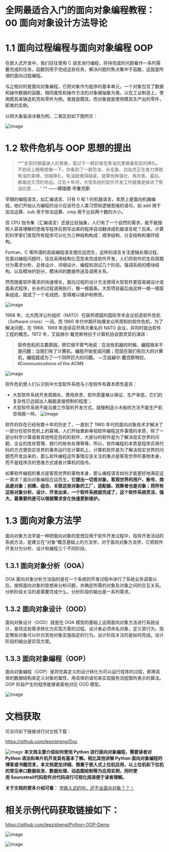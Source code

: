 # 全网最适合入门的面向对象编程教程：00 面向对象设计方法导论

# 1.1 面向过程编程与面向对象编程 OOP

在嵌入式开发中，我们往往使用 C 语言进行编程，将待完成的问题看作一系列需要完成的任务，函数则用于完成这些任务，解决问题的焦点集中于函数，这就是所谓的面向过程编程。

与之相对的是面向对象编程，它把对象作为程序的基本单元，一个对象包含了数据和操作数据的函数，相同属性和操作方法的对象被抽象为类。以在工业制造上，使用模具来铸造机壳和零件为例，类就是模具，而对象就是使用模具生产出的零件，即类的实例。

以把大象装进冰箱为例，二者区别如下图所示：

![image](https://img2024.cnblogs.com/blog/2591203/202406/2591203-20240624003440910-18477481.png)


# 1.2 软件危机与 OOP 思想的提出

> **“史前时期最骇人的景象，莫过于一群巨兽在焦油坑里做垂死前的挣扎。不妨闭上眼睛想像一下，你看到了一群恐龙、长毛象、剑齿虎正在奋力挣脱焦油的束缚，但越挣扎，焦油就缠得越紧，就算他再强壮、再厉害，最后，都难逃灭顶的命运。过去十年间，大型系统的软件开发工作就像是掉进了焦油坑里…… ” **
> **——佛瑞德·布鲁克斯**

早期的编程语言，如汇编语言、只有 0 和 1 的机器语言，本质上是面向机器编程。他们开始认为编程的设计应该符合人类习惯和逻辑思维的语句，如 add 用于加法运算、sub 用于除法运算、cmp 用于比较两个数的大小。

但 CPU 指令集（汇编语言）还是比较抽象，人们有了一个自然的需求，能不能按照人容易理解的思维写程序后把写出来的程序自动翻译成机器语言呢？后来，计算机科学家们发现所有程序可以化为三种结构构成：顺序结构、分支结构和循环结构。

Fortran、C 等所谓的高级编程语言便应运而生，这样的语言关注逻辑处理过程，在面对编程问题时，往往采用结构化范型来完成软件开发，人们将软件的生存周期分为需求分析、总体设计、详细设计、编程和测试几个阶段，强调系统的模块结构，以及模块的划分，模块间的数据传送及调用关系。

然而随着软件需求的快速增长，面向过程的设计方法使得大型软件更容易被设计成面条式程序，长长的过程调用执行，像一根面条。大型项目最后由这样一根一根面条组成，就成了一个毛线团，变得难以维护和修改。

![image](https://img2024.cnblogs.com/blog/2591203/202406/2591203-20240624003520349-865664167.png)


1968 年，北大西洋公约组织（NATO）在联邦德国的国际学术会议创造软件危机（Software crisis）一词。而 1960 年代中期开始爆发众所周知的软件危机，为了解决问题，在 1968、1969 年连续召开两次著名的 NATO 会议，并同时提出软件工程的概念。1972 年，艾兹赫尔·戴克斯特拉于计算机协会图灵奖的演讲：

> **软件危机的主要原因，把它很不客气地说：在没有机器的时候，编程根本不是问题；当我们有了计算机，编程开始变成问题；而现在我们有巨大的计算机，编程就成为了一个同样巨大的问题。**
> **—艾兹赫尔·戴克斯特拉，《Communications of the ACM》**

![image](https://img2024.cnblogs.com/blog/2591203/202406/2591203-20240624003553939-1653588395.png)


软件危机使人们认识到中大型软件系统与小型软件有着本质性差异：
- 大型软件系统开发周期长、费用昂贵、软件质量难以保证、生产率低，它们的复杂性已远超出人脑能直接控制的程度；
- 大型软件系统不能沿袭工作室的开发方式，就像制造小木船的方法不能生产航空母舰一样。
![image](https://img2024.cnblogs.com/blog/2591203/202406/2591203-20240624003613751-630433754.png)


软件的存在已经有数十年的历史了，一直到了 1980 年代的面向对象技术才解决了一部分在软件危机上的窘境。人们开始重新审视软件编程这件事情的本质，除了一部分科学计算或者其他特定目的的软件，大部分的软件是为了解决现实世界的问题，企业的库存管理、银行的账务处理等等。所以，软件编程的本质是程序员用代码的方式使现实世界的事务运行在计算机上，计算机软件是为了解决现实世界的问题而开发出来的，那么软件编程这件事情应该关注的重点是客观世界的事物本身，而不是程序员的思维方式或者计算机的指令。

如果软件编程的重点是客观世界的事物本身，那么编程语言如何才能更好地满足这一需求？面向对象编程应运而生，**它提出一切皆对象，客观世界的用户、账号、商品是对象；创建、组合、关联这些对象的工厂、适配器、观察者也是对象；将所有这些对象分析、设计、开发出来，一个软件系统就完成了，这个软件系统灵活、强大，最重要的是可以根据需求变化快速更新维护。**

# 1.3 面向对象方法学

面向对象方法学是一种把面向对象的思想应用于软件开发过程中，指导开发活动的系统方法，是建立在“对象”概念基础上的方法学。对于面向对象方法学，它把软件开发分为分析、设计和编程三个不同阶段。

## 1.3.1 面向对象分析（OOA）

OOA 面向对象分析方法指的是在一个系统的开发过程中进行了系统业务调查以后，按照面向对象的思想来分析问题，并确定所需的对象及对象之间的交互关系。分析阶段关注的是需要完成什么，分析阶段的输出是一系列需求。

## 1.3.2 面向对象设计（OOD）

面向对象设计（OOD）就是在 OOA 模型的基础上运用面向对象方法进行系统设计，是将这些需求转化为实现方案的过程。设计者必须命名对象，定义其行为，指定哪些对象可以针对其他对象实施指定的行为。设计阶段关注的是如何完成。设计阶段的输出是实现方案。

## 1.3.3 面向对象编程（OOP）

面向对象编程（OOP）是将完美定义的设计转化为可以运行程序的过程，即用具体的数据结构来定义对象的属性，用具体的语句来实现服务流程图所表示的算法。OOP 阶段产生的程序能够紧密地对应 OOD 模型。

![image](https://img2024.cnblogs.com/blog/2591203/202406/2591203-20240624003724673-1748508000.png)

# 文档获取
可访问如下链接进行对文档下载：

https://github.com/leezisheng/Doc

![image](https://img2024.cnblogs.com/blog/2591203/202406/2591203-20240623010205250-660056107.png)
**本文档主要介绍如何使用 Python 进行面向对象编程，需要读者对 Python 语法和单片机开发具有基本了解。相比其他讲解 Python 面向对象编程的博客或书籍而言，本文档更加详细、侧重于嵌入式上位机应用，以上位机和下位机的常见串口数据收发、数据处理、动态图绘制等为应用实例，同时使用 Sourcetrail代码软件对代码进行可视化阅读便于读者理解。**

**关于文档的更多介绍可看：**
[学嵌入式的你，还不会面向对象？？！](https://mp.weixin.qq.com/s/EFexy5svawAInm6eHp-2JQ "学嵌入式的你，还不会面向对象？？！")

# 相关示例代码获取链接如下：

https://github.com/leezisheng/Python-OOP-Demo

![image](https://img2024.cnblogs.com/blog/2591203/202406/2591203-20240623010225171-589835081.png)

![image](https://img2024.cnblogs.com/blog/2591203/202406/2591203-20240624003838796-1302978816.png)
